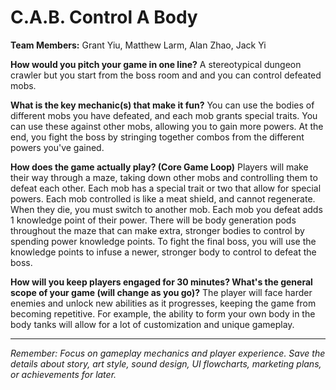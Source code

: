 # C.A.B. Control A Body

**Team Members:** Grant Yiu, Matthew Larm, Alan Zhao, Jack Yi

**How would you pitch your game in one line?**
A stereotypical dungeon crawler but you start from the boss room and and you can control defeated mobs.

**What is the key mechanic(s) that make it fun?**
You can use the bodies of different mobs you have defeated, and each mob grants special traits. You can use these against other mobs, allowing you to gain more powers. At the end, you fight the boss by stringing together combos from the different powers you've gained.

**How does the game actually play? (Core Game Loop)**
Players will make their way through a maze, taking down other mobs and controlling them to defeat each other. Each mob has a special trait or two that allow for special powers. Each mob controlled is like a meat shield, and cannot regenerate. When they die, you must switch to another mob.
Each mob you defeat adds 1 knowledge point of their power. There will be body generation pods throughout the maze that can make extra, stronger bodies to control by spending power knowledge points. To fight the final boss, you will use the knowledge points to infuse a newer, stronger body
to control to defeat the boss.

**How will you keep players engaged for 30 minutes? What's the general scope of your game (will change as you go)?**
The player will face harder enemies and unlock new abilities as it progresses, keeping the game from becoming repetitive. For example, the ability to form your own body in the body tanks will allow for a lot of customization and unique gameplay.

---
*Remember: Focus on gameplay mechanics and player experience. Save the details about story, art style, sound design, UI flowcharts, marketing plans, or achievements for later.*
